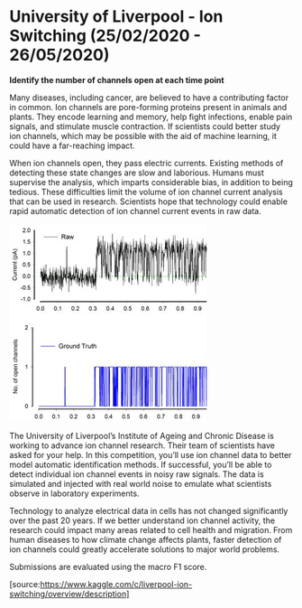 # University of Liverpool - Ion Switching (25/02/2020 - 26/05/2020)
**Identify the number of channels open at each time point**

Many diseases, including cancer, are believed to have a contributing factor in common. Ion channels are pore-forming proteins present in animals and plants. They encode learning and memory, help fight infections, enable pain signals, and stimulate muscle contraction. If scientists could better study ion channels, which may be possible with the aid of machine learning, it could have a far-reaching impact.

When ion channels open, they pass electric currents. Existing methods of detecting these state changes are slow and laborious. Humans must supervise the analysis, which imparts considerable bias, in addition to being tedious. These difficulties limit the volume of ion channel current analysis that can be used in research. Scientists hope that technology could enable rapid automatic detection of ion channel current events in raw data.

![image](https://github.com/yoviny/Deep-learning-Competitions/blob/master/University%20of%20Liverpool%20-%20Ion%20Switching/ion%20image.jpg)

The University of Liverpool’s Institute of Ageing and Chronic Disease is working to advance ion channel research. Their team of scientists have asked for your help. In this competition, you’ll use ion channel data to better model automatic identification methods. If successful, you’ll be able to detect individual ion channel events in noisy raw signals. The data is simulated and injected with real world noise to emulate what scientists observe in laboratory experiments.

Technology to analyze electrical data in cells has not changed significantly over the past 20 years. If we better understand ion channel activity, the research could impact many areas related to cell health and migration. From human diseases to how climate change affects plants, faster detection of ion channels could greatly accelerate solutions to major world problems.

Submissions are evaluated using the macro F1 score.

[source:https://www.kaggle.com/c/liverpool-ion-switching/overview/description]

